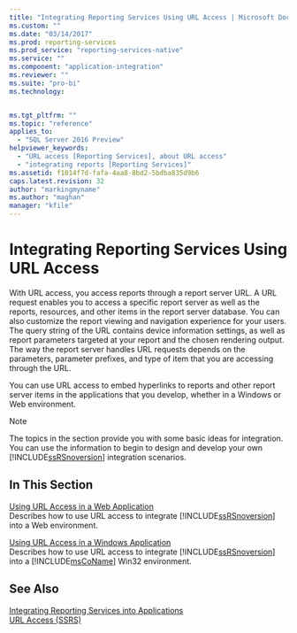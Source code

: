 ```yaml
---
title: "Integrating Reporting Services Using URL Access | Microsoft Docs"
ms.custom: ""
ms.date: "03/14/2017"
ms.prod: reporting-services
ms.prod_service: "reporting-services-native"
ms.service: ""
ms.component: "application-integration"
ms.reviewer: ""
ms.suite: "pro-bi"
ms.technology: 


ms.tgt_pltfrm: ""
ms.topic: "reference"
applies_to: 
  - "SQL Server 2016 Preview"
helpviewer_keywords: 
  - "URL access [Reporting Services], about URL access"
  - "integrating reports [Reporting Services]"
ms.assetid: f1014f7d-fafa-4aa8-8bd2-5bdba835d9b6
caps.latest.revision: 32
author: "markingmyname"
ms.author: "maghan"
manager: "kfile"
---
```

# Integrating Reporting Services Using URL Access
  With URL access, you access reports through a report server URL. A URL request enables you to access a specific report server as well as the reports, resources, and other items in the report server database. You can also customize the report viewing and navigation experience for your users. The query string of the URL contains device information settings, as well as report parameters targeted at your report and the chosen rendering output. The way the report server handles URL requests depends on the parameters, parameter prefixes, and type of item that you are accessing through the URL.  
  
 You can use URL access to embed hyperlinks to reports and other report server items in the applications that you develop, whether in a Windows or Web environment.  
  
> [!NOTE]  
>  The topics in the section provide you with some basic ideas for integration. You can use the information to begin to design and develop your own [!INCLUDE[ssRSnoversion](../../includes/ssrsnoversion-md.md)] integration scenarios.  
  
## In This Section  
 [Using URL Access in a Web Application](../../reporting-services/application-integration/integrating-reporting-services-using-url-access-web-application.md)  
 Describes how to use URL access to integrate [!INCLUDE[ssRSnoversion](../../includes/ssrsnoversion-md.md)] into a Web environment.  
  
 [Using URL Access in a Windows Application](../../reporting-services/application-integration/integrating-reporting-services-using-url-access-windows-application.md)  
 Describes how to use URL access to integrate [!INCLUDE[ssRSnoversion](../../includes/ssrsnoversion-md.md)] into a [!INCLUDE[msCoName](../../includes/msconame-md.md)] Win32 environment.  
  
## See Also  
 [Integrating Reporting Services into Applications](../../reporting-services/application-integration/integrating-reporting-services-into-applications.md)   
 [URL Access &#40;SSRS&#41;](../../reporting-services/url-access-ssrs.md)  
  
  
